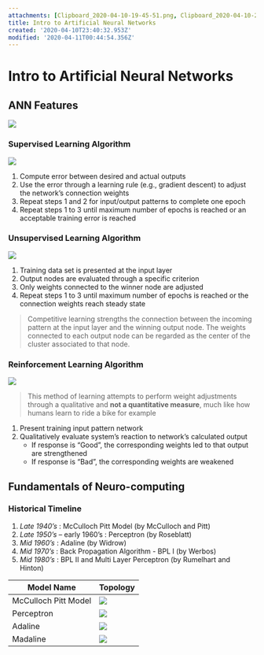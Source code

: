 ```yaml
---
attachments: [Clipboard_2020-04-10-19-45-51.png, Clipboard_2020-04-10-20-13-08.png, Clipboard_2020-04-10-20-13-37.png, Clipboard_2020-04-10-20-27-30.png, Clipboard_2020-04-10-20-40-06.png, Clipboard_2020-04-10-20-41-13.png, Clipboard_2020-04-10-20-42-22.png, Clipboard_2020-04-10-20-43-22.png]
title: Intro to Artificial Neural Networks
created: '2020-04-10T23:40:32.953Z'
modified: '2020-04-11T00:44:54.356Z'
---
```


# Intro to Artificial Neural Networks

## ANN Features
![](@attachment/Clipboard_2020-04-10-19-45-51.png)

### Supervised Learning Algorithm
![](@attachment/Clipboard_2020-04-10-20-13-08.png)
1. Compute error between desired and actual outputs
2. Use the error through a learning rule (e.g., gradient descent) to
adjust the network’s connection weights
3. Repeat steps 1 and 2 for input/output patterns to complete one epoch
4. Repeat steps 1 to 3 until maximum number of epochs is reached or an acceptable training error is reached 

### Unsupervised Learning Algorithm
![](@attachment/Clipboard_2020-04-10-20-13-37.png)
1. Training data set is presented at the input layer
2. Output nodes are evaluated through a specific criterion
3. Only weights connected to the winner node are adjusted
4. Repeat steps 1 to 3 until maximum number of epochs is reached or the connection weights reach steady state

> Competitive learning strengths the connection between the incoming pattern at the input layer and the winning output node. 
> The weights connected to each output node can be regarded as the center of the cluster associated to that node. 

### Reinforcement Learning Algorithm

![](@attachment/Clipboard_2020-04-10-20-27-30.png)

> This method of learning attempts to perform weight adjustments through a qualitative and __not a quantitative measure__, much like how humans learn to ride a bike for example

1. Present training input pattern network
2. Qualitatively evaluate system’s reaction to network’s calculated
output 
    - If response is “Good”, the corresponding weights led to that output are strengthened
    - If response is “Bad”, the corresponding weights are weakened

## Fundamentals of Neuro-computing

### Historical Timeline
1. _Late 1940’s_ : McCulloch Pitt Model (by McCulloch and Pitt)
2. _Late 1950’s_ – early 1960’s : Perceptron (by Roseblatt)
3. _Mid 1960’s_ : Adaline (by Widrow)
4. _Mid 1970’s_ : Back Propagation Algorithm - BPL I (by Werbos)
5. _Mid 1980’s_ : BPL II and Multi Layer Perceptron (by Rumelhart and Hinton)

| Model Name | Topology |
| ------ | --- |
| McCulloch Pitt Model | ![](@attachment/Clipboard_2020-04-10-20-40-06.png)   |
| Perceptron      | ![](@attachment/Clipboard_2020-04-10-20-41-13.png)   |
|Adaline | ![](@attachment/Clipboard_2020-04-10-20-42-22.png) |
|Madaline|![](@attachment/Clipboard_2020-04-10-20-43-22.png)|






